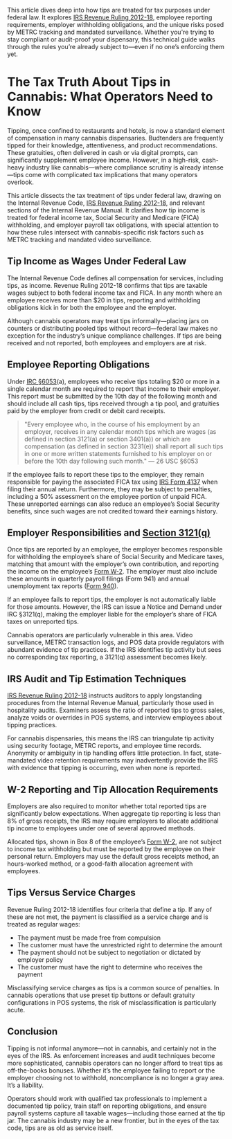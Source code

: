 <p>This article dives deep into how tips are treated for tax purposes under federal law. It explores <a href="https://www.irs.gov/pub/irs-drop/rr-12-18.pdf" target="_blank">IRS Revenue Ruling 2012-18</a>, employee reporting requirements, employer withholding obligations, and the unique risks posed by METRC tracking and mandated surveillance. Whether you're trying to stay compliant or audit-proof your dispensary, this technical guide walks through the rules you’re already subject to—even if no one’s enforcing them yet.</p>

<h1>The Tax Truth About Tips in Cannabis: What Operators Need to Know</h1>
<p>Tipping, once confined to restaurants and hotels, is now a standard element of compensation in many cannabis dispensaries. Budtenders are frequently tipped for their knowledge, attentiveness, and product recommendations. These gratuities, often delivered in cash or via digital prompts, can significantly supplement employee income. However, in a high-risk, cash-heavy industry like cannabis—where compliance scrutiny is already intense—tips come with complicated tax implications that many operators overlook.</p>

<p>This article dissects the tax treatment of tips under federal law, drawing on the Internal Revenue Code, <a href="https://www.irs.gov/pub/irs-drop/rr-12-18.pdf" target="_blank">IRS Revenue Ruling 2012-18</a>, and relevant sections of the Internal Revenue Manual. It clarifies how tip income is treated for federal income tax, Social Security and Medicare (FICA) withholding, and employer payroll tax obligations, with special attention to how these rules intersect with cannabis-specific risk factors such as METRC tracking and mandated video surveillance.</p>

<h2>Tip Income as Wages Under Federal Law</h2>
<p>The Internal Revenue Code defines all compensation for services, including tips, as income. Revenue Ruling 2012-18 confirms that tips are taxable wages subject to both federal income tax and FICA. In any month where an employee receives more than $20 in tips, reporting and withholding obligations kick in for both the employee and the employer.</p>

<p>Although cannabis operators may treat tips informally—placing jars on counters or distributing pooled tips without record—federal law makes no exception for the industry’s unique compliance challenges. If tips are being received and not reported, both employees and employers are at risk.</p>

<h2>Employee Reporting Obligations</h2>
<p>Under <a href="https://www.law.cornell.edu/uscode/text/26/6053" target="_blank">IRC §6053</a>(a), employees who receive tips totaling $20 or more in a single calendar month are required to report that income to their employer. This report must be submitted by the 10th day of the following month and should include all cash tips, tips received through a tip pool, and gratuities paid by the employer from credit or debit card receipts.</p>

<blockquote>
    "Every employee who, in the course of his employment by an employer, receives in any calendar month tips which are wages (as defined in section 3121(a) or section 3401(a)) or which are compensation (as defined in section 3231(e)) shall report all such tips in one or more written statements furnished to his employer on or before the 10th day following such month." — 26 USC §6053
</blockquote>

<p>If the employee fails to report these tips to the employer, they remain responsible for paying the associated FICA tax using <a href="https://www.irs.gov/forms-pubs/about-form-4137" target="_blank">IRS Form 4137</a> when filing their annual return. Furthermore, they may be subject to penalties, including a 50% assessment on the employee portion of unpaid FICA. These unreported earnings can also reduce an employee’s Social Security benefits, since such wages are not credited toward their earnings history.</p>

<h2>Employer Responsibilities and <a href="https://www.law.cornell.edu/uscode/text/26/3121" target="_blank">Section 3121(q)</a></h2>
<p>Once tips are reported by an employee, the employer becomes responsible for withholding the employee’s share of Social Security and Medicare taxes, matching that amount with the employer’s own contribution, and reporting the income on the employee’s <a href="https://www.irs.gov/forms-pubs/about-form-w-2" target="_blank">Form W-2</a>. The employer must also include these amounts in quarterly payroll filings (Form 941) and annual unemployment tax reports (<a href="https://www.irs.gov/forms-pubs/about-form-940" target="_blank">Form 940</a>).</p>

<p>If an employee fails to report tips, the employer is not automatically liable for those amounts. However, the IRS can issue a Notice and Demand under IRC §3121(q), making the employer liable for the employer’s share of FICA taxes on unreported tips.</p>

<p>Cannabis operators are particularly vulnerable in this area. Video surveillance, METRC transaction logs, and POS data provide regulators with abundant evidence of tip practices. If the IRS identifies tip activity but sees no corresponding tax reporting, a 3121(q) assessment becomes likely.</p>

<h2>IRS Audit and Tip Estimation Techniques</h2>
<p><a href="https://www.irs.gov/pub/irs-drop/rr-12-18.pdf" target="_blank">IRS Revenue Ruling 2012-18</a> instructs auditors to apply longstanding procedures from the Internal Revenue Manual, particularly those used in hospitality audits. Examiners assess the ratio of reported tips to gross sales, analyze voids or overrides in POS systems, and interview employees about tipping practices.</p>

<p>For cannabis dispensaries, this means the IRS can triangulate tip activity using security footage, METRC reports, and employee time records. Anonymity or ambiguity in tip handling offers little protection. In fact, state-mandated video retention requirements may inadvertently provide the IRS with evidence that tipping is occurring, even when none is reported.</p>

<h2>W-2 Reporting and Tip Allocation Requirements</h2>
<p>Employers are also required to monitor whether total reported tips are significantly below expectations. When aggregate tip reporting is less than 8% of gross receipts, the IRS may require employers to allocate additional tip income to employees under one of several approved methods.</p>

<p>Allocated tips, shown in Box 8 of the employee’s <a href="https://www.irs.gov/forms-pubs/about-form-w-2" target="_blank">Form W-2</a>, are not subject to income tax withholding but must be reported by the employee on their personal return. Employers may use the default gross receipts method, an hours-worked method, or a good-faith allocation agreement with employees.</p>

<h2>Tips Versus Service Charges</h2>
<p>Revenue Ruling 2012-18 identifies four criteria that define a tip. If any of these are not met, the payment is classified as a service charge and is treated as regular wages:</p>
<ul>
    <li>The payment must be made free from compulsion</li>
    <li>The customer must have the unrestricted right to determine the amount</li>
    <li>The payment should not be subject to negotiation or dictated by employer policy</li>
    <li>The customer must have the right to determine who receives the payment</li>
</ul>

<p>Misclassifying service charges as tips is a common source of penalties. In cannabis operations that use preset tip buttons or default gratuity configurations in POS systems, the risk of misclassification is particularly acute.</p>

<h2>Conclusion</h2>
<p>Tipping is not informal anymore—not in cannabis, and certainly not in the eyes of the IRS. As enforcement increases and audit techniques become more sophisticated, cannabis operators can no longer afford to treat tips as off-the-books bonuses. Whether it’s the employee failing to report or the employer choosing not to withhold, noncompliance is no longer a gray area. It’s a liability.</p>

<p>Operators should work with qualified tax professionals to implement a documented tip policy, train staff on reporting obligations, and ensure payroll systems capture all taxable wages—including those earned at the tip jar. The cannabis industry may be a new frontier, but in the eyes of the tax code, tips are as old as service itself.</p>
